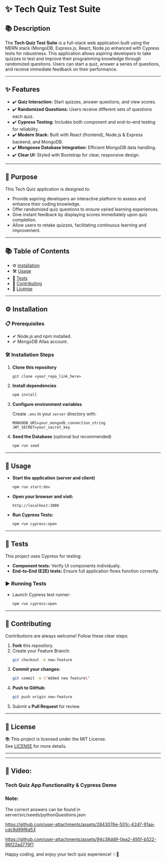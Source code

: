 # ✨ Tech Quiz Test Suite

## 📚 Description

The **Tech Quiz Test Suite** is a full-stack web application built using the MERN stack (MongoDB, Express.js, React, Node.js) enhanced with Cypress tests for robustness. This application allows aspiring developers to take quizzes to test and improve their programming knowledge through randomized questions. Users can start a quiz, answer a series of questions, and receive immediate feedback on their performance.

---

## ✨ Features

- ✔️ **Quiz Interaction:** Start quizzes, answer questions, and view scores.
- ✔️ **Randomized Questions:** Users receive different sets of questions each quiz.
- ✔️ **Cypress Testing:** Includes both component and end-to-end testing for reliability.
- ✔️ **Modern Stack:** Built with React (frontend), Node.js & Express backend, and MongoDB.
- ✔️ **Mongoose Database Integration:** Efficient MongoDB data handling.
- ✔️ **Clear UI:** Styled with Bootstrap for clear, responsive design.

---

## 📌 Purpose

This Tech Quiz application is designed to:
- Provide aspiring developers an interactive platform to assess and enhance their coding knowledge.
- Offer randomized quiz questions to ensure varied learning experiences.
- Give instant feedback by displaying scores immediately upon quiz completion.
- Allow users to retake quizzes, facilitating continuous learning and improvement.

---

## 📚 Table of Contents

- ⚙️ [Installation](#installation)
- 🛠️ [Usage](#usage)
- 🚀 [Tests](#tests)
- 💖 [Contributing](#contributing)
- 📜 [License](#license)

---

## ⚙️ Installation

### 📋 Prerequisites

- ✔ Node.js and npm installed.
- ✔ MongoDB Atlas account.

### 🛠️ Installation Steps

1. **Clone this repository**
   ```
   git clone <your_repo_link_here>
   ```

2. **Install dependencies**
   ```bash
   npm install
   ```

3. **Configure environment variables**

   Create `.env` in your `server` directory with:
   ```
   MONGODB_URI=your_mongodb_connection_string
   JWT_SECRET=your_secret_key
   ```

3. **Seed the Database** (optional but recommended)
   ```bash
   npm run seed
   ```

---

## 🚀 Usage

- **Start the application (server and client)**

  ```bash
  npm run start:dev
  ```

- **Open your browser and visit:**

  ```
  http://localhost:3000
  ```

- **Run Cypress Tests:**

  ```bash
  npm run cypress:open
  ```

---

## 🧪 Tests

This project uses Cypress for testing:

- **Component tests:** Verify UI components individually.
- **End-to-End (E2E) tests:** Ensure full application flows function correctly.

### ▶️ Running Tests

- Launch Cypress test runner:
  ```bash
  npm run cypress:open
  ```

---

## 💖 Contributing

Contributions are always welcome! Follow these clear steps:

1. **Fork** this repository.
2. Create your Feature Branch:
   ```bash
   git checkout -b new-feature
   ```
3. **Commit your changes:**
   ```bash
   git commit -m \"Added new feature\"
   ```
4. **Push to GitHub:**
   ```bash
   git push origin new-feature
   ```
5. Submit a **Pull Request** for review.

---

## 📜 License

📚 This project is licensed under the MIT License.  
See [LICENSE](./LICENSE) for more details.

---

---

## 🎥 Video:  

### Tech Quiz App Functionality & Cypress Demo

### Note:
The correct answers can be found in server/src/seeds/pythonQuestions.json


https://github.com/user-attachments/assets/2843076e-501c-42d7-91aa-cdc9d99f6d53


https://github.com/user-attachments/assets/94c38dd9-0ea2-495f-b522-96f22ad779f1





Happy coding, and enjoy your tech quiz experience! ✨🎉
